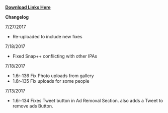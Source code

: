 **[Download Links Here](https://github.com/JMccormick264/SnapPP/releases)**

**Changelog**

7/27/2017

 - Re-uploaded to include new fixes

7/18/2017

 - Fixed Snap++ conflicting with other IPAs

7/18/2017

 - 1.6r-136 Fix Photo uploads from gallery
 - 1.6r-135 Fix uploads for some people

7/13/2017

 - 1.6r-134 Fixes Tweet button in Ad Removal Section. also adds a Tweet to remove ads Button.

